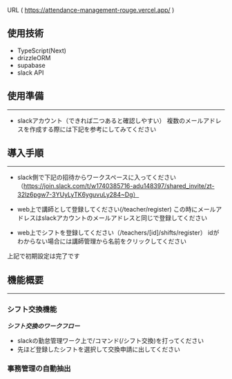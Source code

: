 URL ( https://attendance-management-rouge.vercel.app/ )

## 使用技術

* TypeScript(Next)
* drizzleORM
* supabase
* slack API
  
## 使用準備
---
* slackアカウント（できれば二つあると確認しやすい）
  複数のメールアドレスを作成する際には下記を参考にしてみてください
  
## 導入手順
---
* slack側で下記の招待からワークスペースに入ってください
  （https://join.slack.com/t/w1740385716-adu148397/shared_invite/zt-32lz6pgw7-3YUyLyTK6yguvuLy284~Dg）

* web上で講師として登録してください(/teacher/register)
  この時にメールアドレスはslackアカウントのメールアドレスと同じで登録してください

* web上でシフトを登録してください（/teachers/[id]/shifts/register）
idがわからない場合には講師管理から名前をクリックしてください

上記で初期設定は完了です


## 機能概要
---

### シフト交換機能

***シフト交換のワークフロー***
* slackの勤怠管理ワーク上で/コマンド(/シフト交換)を打ってください
* 先ほど登録したシフトを選択して交換申請に出してください
  

### 事務管理の自動抽出



